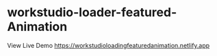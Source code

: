 # workstudio-loader-featured-Animation
View Live Demo https://workstudioloadingfeaturedanimation.netlify.app
